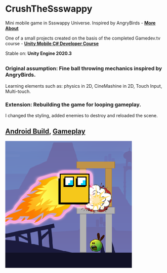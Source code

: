 # CrushTheSsswappy
Mini mobile game in Ssswappy Universe. Inspired by AngryBirds - **[More About](https://ikommm.github.io/Portfolio/articles/Art_11_en.html)**

One of a small projects created on the basis of the completed Gamedev.tv course - **[Unity Mobile C# Developer Course](https://www.gamedev.tv/p/unity-mobile)**

Stable on: **Unity Engine 2020.3**
##
### Original assumption: Fine ball throwing mechanics inspired by AngryBirds.
Learning elements such as: physics in 2D, CineMashine in 2D, Touch Input, Multi-touch. 

### Extension: Rebuilding the game for looping gameplay.
I changed the styling, added enemies to destroy and reloaded the scene.

## **[Android Build](https://drive.google.com/drive/folders/1I5qUT03ACj1hvQ-FpXlPjzKRvdNzUGPy)**, **[Gameplay](https://drive.google.com/drive/folders/1I5qUT03ACj1hvQ-FpXlPjzKRvdNzUGPy)** 

![CrushTheSsswappy Icon](https://github.com/IKOMMM/CrushTheSsswappy/blob/main/Assets/_2DAssets/_Export/Icon.png "CrushTheSsswappy")
